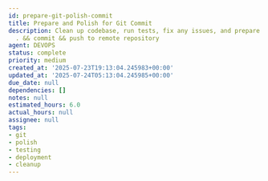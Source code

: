 ```yaml
---
id: prepare-git-polish-commit
title: Prepare and Polish for Git Commit
description: Clean up codebase, run tests, fix any issues, and prepare for git add
  . && commit && push to remote repository
agent: DEVOPS
status: complete
priority: medium
created_at: '2025-07-23T19:13:04.245983+00:00'
updated_at: '2025-07-24T05:13:04.245985+00:00'
due_date: null
dependencies: []
notes: null
estimated_hours: 6.0
actual_hours: null
assignee: null
tags:
- git
- polish
- testing
- deployment
- cleanup
---
```


